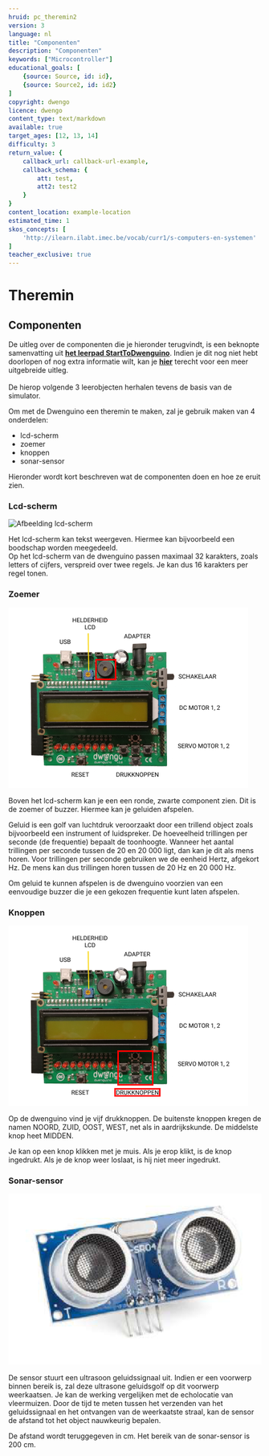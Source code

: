 ```yaml
---
hruid: pc_theremin2
version: 3
language: nl
title: "Componenten"
description: "Componenten"
keywords: ["Microcontroller"]
educational_goals: [
    {source: Source, id: id}, 
    {source: Source2, id: id2}
]
copyright: dwengo
licence: dwengo
content_type: text/markdown
available: true
target_ages: [12, 13, 14]
difficulty: 3
return_value: {
    callback_url: callback-url-example,
    callback_schema: {
        att: test,
        att2: test2
    }
}
content_location: example-location
estimated_time: 1
skos_concepts: [
    'http://ilearn.ilabt.imec.be/vocab/curr1/s-computers-en-systemen'
]
teacher_exclusive: true
---
```


# Theremin

## Componenten

<div class="alert alert-box alert-danger">
De uitleg over de componenten die je hieronder terugvindt, is een beknopte samenvatting uit <a href="https://staging.dwengo.org/learning-path.html?hruid=pc_starttodwenguino&language=nl&te=true"><strong>het leerpad StartToDwenguino</strong></a>. Indien je dit nog niet hebt doorlopen of nog extra informatie wilt, kan je <a href="https://staging.dwengo.org/learning-path.html?hruid=pc_starttodwenguino&language=nl&te=true"><strong>hier</strong></a> terecht voor een meer uitgebreide uitleg.
<br><br>
De hierop volgende 3 leerobjecten herhalen tevens de basis van de simulator.
</div>

Om met de Dwenguino een theremin te maken, zal je gebruik maken van 4 onderdelen:

- lcd-scherm
- zoemer
- knoppen
- sonar-sensor

Hieronder wordt kort beschreven wat de componenten doen en hoe ze eruit zien.


### Lcd-scherm

![](embed/dwenguino_lcd.png "Afbeelding lcd-scherm")

Het lcd-scherm kan tekst weergeven. Hiermee kan bijvoorbeeld een boodschap worden meegedeeld.<br>
Op het lcd-scherm van de dwenguino passen maximaal 32 karakters, zoals letters of cijfers, verspreid over twee regels. Je kan dus 16 karakters per regel tonen. 


### Zoemer

![](embed/zoemer.png "Zoemer")

Boven het lcd-scherm kan je een een ronde, zwarte component zien. Dit is de zoemer of buzzer. Hiermee kan je geluiden afspelen. 

Geluid is een golf van luchtdruk veroorzaakt door een trillend object zoals bijvoorbeeld een instrument of luidspreker. De hoeveelheid trillingen per seconde (de frequentie) bepaalt de toonhoogte. Wanneer het aantal trillingen per seconde tussen de 20 en 20 000 ligt, dan kan je dit als mens horen. Voor trillingen per seconde gebruiken we de eenheid Hertz, afgekort Hz. De mens kan dus trillingen horen tussen de 20 Hz en 20 000 Hz.

Om geluid te kunnen afspelen is de dwenguino voorzien van een eenvoudige buzzer die je een gekozen frequentie kunt laten afspelen.


### Knoppen

![](embed/knoppen.png "knoppen")

Op de dwenguino vind je vijf drukknoppen. De buitenste knoppen kregen de namen NOORD, ZUID, OOST, WEST, net als in aardrijkskunde. De middelste knop heet MIDDEN.

Je kan op een knop klikken met je muis. Als je erop klikt, is de knop ingedrukt. Als je de knop weer loslaat, is hij niet meer ingedrukt.  


### Sonar-sensor

![](embed/sonar.png "Sonar-sensor")

De sensor stuurt een ultrasoon geluidssignaal uit. Indien er een voorwerp binnen bereik is, zal deze ultrasone geluidsgolf op dit voorwerp weerkaatsen. Je kan de werking vergelijken met de echolocatie van vleermuizen. Door de tijd te meten tussen het verzenden van het geluidssignaal en het ontvangen van de weerkaatste straal, kan de sensor de afstand tot het object nauwkeurig bepalen. 

De afstand wordt teruggegeven in cm. Het bereik van de sonar-sensor is 200 cm.